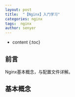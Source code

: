 ```yaml
---
layout: post
title:  "【Nginx】入门学习"
categories: nginx
tags:  nginx
author: senyer
---
```


* content
{:toc}





## 前言
Nginx基本概念，与配置文件详解。








## 基本概念

